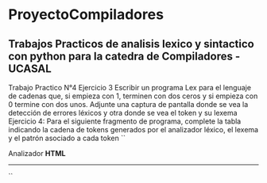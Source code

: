 # ProyectoCompiladores
Trabajos Practicos de analisis lexico y sintactico con python para la catedra de Compiladores - UCASAL
--------------------------------------------------------------------------------------------------------------
Trabajo Practico N°4
Ejercicio 3
Escribir un programa Lex para el lenguaje de cadenas que, si empieza con 1, terminen con 
dos ceros y si empieza con 0 termine con dos unos. Adjunte una captura de pantalla donde 
se vea la detección de errores léxicos y otra donde se vea el token y su lexema
Ejercicio 4:
Para el siguiente fragmento de programa, complete la tabla indicando la cadena de tokens 
generados por el analizador léxico, el lexema y el patrón asociado a cada token
``
<HTML>
<HEAD>
<TITLE>Práctica</TITLE>
</HEAD>
<BODY>
<P> Analizador 
<B>HTML</B>
<HR>
</P>
<HTML>
``
